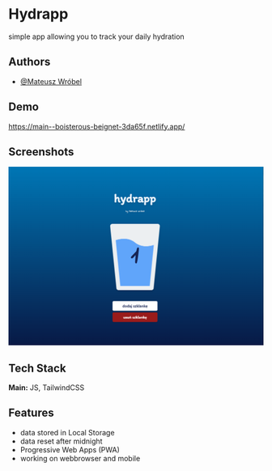 # Hydrapp

simple app allowing you to track your daily hydration


## Authors

- [@Mateusz Wróbel](https://github.com/Sparrow-90)


## Demo

https://main--boisterous-beignet-3da65f.netlify.app/


## Screenshots

![App Screenshot](src/og-image.png)


## Tech Stack

**Main:** JS, TailwindCSS




## Features

- data stored in Local Storage
- data reset after midnight
- Progressive Web Apps (PWA)
- working on webbrowser and mobile
